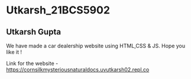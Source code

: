 # Utkarsh_21BCS5902

<h2>Utkarsh Gupta </h2>

 We have made a car dealership website using HTML,CSS & JS. Hope you like it !

 Link for the website - https://cornsilkmysteriousnaturaldocs.uvutkarsh02.repl.co

